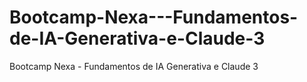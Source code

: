 # Bootcamp-Nexa---Fundamentos-de-IA-Generativa-e-Claude-3
Bootcamp Nexa - Fundamentos de IA Generativa e Claude 3
